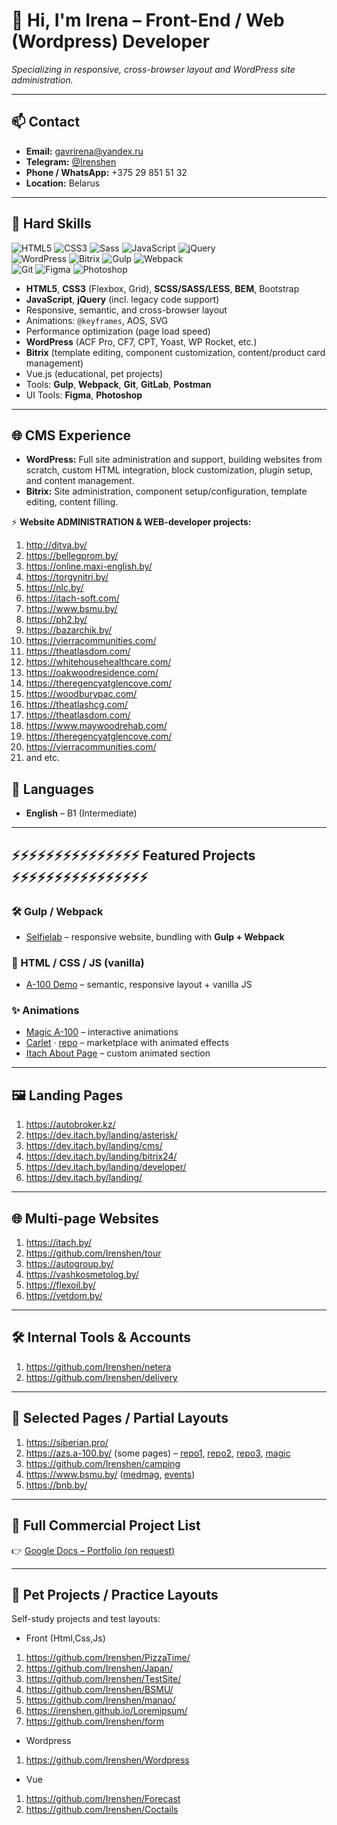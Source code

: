 # 👋 Hi, I'm Irena – Front-End / Web (Wordpress) Developer  
*Specializing in responsive, cross-browser layout and WordPress site administration.*

---

## 📫 Contact
- **Email:** gavrirena@yandex.ru  
- **Telegram:** [@Irenshen](https://t.me/Irenshen)  
- **Phone / WhatsApp:** +375 29 851 51 32  
- **Location:** Belarus  

---

## 🔧 Hard Skills

![HTML5](https://img.shields.io/badge/HTML5-E34F26?style=flat&logo=html5&logoColor=white)
![CSS3](https://img.shields.io/badge/CSS3-1572B6?style=flat&logo=css3&logoColor=white)
![Sass](https://img.shields.io/badge/SCSS-CC6699?style=flat&logo=sass&logoColor=white)
![JavaScript](https://img.shields.io/badge/JavaScript-ES6%2B-F7DF1E?style=flat&logo=javascript&logoColor=black)
![jQuery](https://img.shields.io/badge/jQuery-0769AD?style=flat&logo=jquery&logoColor=white)  
![WordPress](https://img.shields.io/badge/WordPress-21759B?style=flat&logo=wordpress&logoColor=white)
![Bitrix](https://img.shields.io/badge/Bitrix-CF2E2E?style=flat&logo=bitrix24&logoColor=white)
![Gulp](https://img.shields.io/badge/Gulp-CF4647?style=flat&logo=gulp&logoColor=white)
![Webpack](https://img.shields.io/badge/Webpack-8DD6F9?style=flat&logo=webpack&logoColor=black)  
![Git](https://img.shields.io/badge/Git-F05032?style=flat&logo=git&logoColor=white)
![Figma](https://img.shields.io/badge/Figma-F24E1E?style=flat&logo=figma&logoColor=white)
![Photoshop](https://img.shields.io/badge/Adobe%20Photoshop-31A8FF?style=flat&logo=adobephotoshop&logoColor=white)


- **HTML5**, **CSS3** (Flexbox, Grid), **SCSS/SASS/LESS**, **BEM**, Bootstrap
- **JavaScript**, **jQuery** (incl. legacy code support)
- Responsive, semantic, and cross-browser layout
- Animations: `@keyframes`, AOS, SVG
- Performance optimization (page load speed)
- **WordPress** (ACF Pro, CF7, CPT, Yoast, WP Rocket, etc.)
- **Bitrix** (template editing, component customization, content/product card management)
- Vue.js (educational, pet projects)
- Tools: **Gulp**, **Webpack**, **Git**, **GitLab**, **Postman**
- UI Tools: **Figma**, **Photoshop**

---

## 🌐 CMS Experience
- **WordPress:** Full site administration and support, building websites from scratch, custom HTML integration, block customization, plugin setup, and content management.  
- **Bitrix:** Site administration, component setup/configuration, template editing, content filling.
  
⚡ <b>Website ADMINISTRATION & WEB-developer projects:</b>
1) http://ditva.by/
2) https://bellegprom.by/
3) https://online.maxi-english.by/
4) https://torgynitri.by/
5) https://nlc.by/
6) https://itach-soft.com/
7) https://www.bsmu.by/
8) https://ph2.by/
9) https://bazarchik.by/  
10) https://vierracommunities.com/
11) https://theatlasdom.com/
12) https://whitehousehealthcare.com/
13) https://oakwoodresidence.com/
14) https://theregencyatglencove.com/
15) https://woodburypac.com/
16) https://theatlashcg.com/
17) https://theatlasdom.com/
18) https://www.maywoodrehab.com/
19) https://theregencyatglencove.com/
20) https://vierracommunities.com/
21) and etc.

## 💬 Languages
- **English** – B1 (Intermediate)

---

## ⚡⚡⚡⚡⚡⚡⚡⚡⚡⚡⚡⚡⚡⚡⚡ Featured Projects ⚡⚡⚡⚡⚡⚡⚡⚡⚡⚡⚡⚡⚡⚡⚡⚡
### 🛠 Gulp / Webpack
- [Selfielab](https://github.com/Irenshen/selfielab) – responsive website, bundling with **Gulp + Webpack**

### 🎨 HTML / CSS / JS (vanilla)
- [A-100 Demo](https://irenshen.github.io/a-100/) – semantic, responsive layout + vanilla JS

### ✨ Animations
- [Magic A-100](https://github.com/Irenshen/magic-a-100) – interactive animations  
- [Carlet](https://carlet.lt/) · [repo](https://github.com/Irenshen/Carlet) – marketplace with animated effects  
- [Itach About Page](https://itach.by/about/) – custom animated section  

---

## 🖼 Landing Pages
1. https://autobroker.kz/  
2. https://dev.itach.by/landing/asterisk/  
3. https://dev.itach.by/landing/cms/  
4. https://dev.itach.by/landing/bitrix24/  
5. https://dev.itach.by/landing/developer/  
6. https://dev.itach.by/landing/  

---

## 🌐 Multi-page Websites
1. https://itach.by/  
2. https://github.com/Irenshen/tour  
3. https://autogroup.by/  
4. https://vashkosmetolog.by/  
5. https://flexoil.by/  
6. https://vetdom.by/  

---

## 🛠 Internal Tools & Accounts
1. https://github.com/Irenshen/netera  
2. https://github.com/Irenshen/delivery  

---

## 📄 Selected Pages / Partial Layouts
1. https://siberian.pro/  
2. https://azs.a-100.by/ (some pages) – [repo1](https://github.com/Irenshen/a-100), [repo2](https://github.com/Irenshen/a-100-group), [repo3](https://github.com/Irenshen/a-100-fuel), [magic](https://github.com/Irenshen/magic-a-100)  
3. https://github.com/Irenshen/camping  
4. https://www.bsmu.by/ ([medmag](https://medmag.bsmu.by/), [events](https://www.bsmu.by/meropriyatiya/))  
5. https://bnb.by/  

---

## 📄 Full Commercial Project List 
👉 [Google Docs – Portfolio (on request)](https://docs.google.com/document/d/1WLt7IoOvrdWLMwGdfelts3UMoT-YCUK380-vcPlWasM/edit?usp=sharing)

---

## 🧪 Pet Projects / Practice Layouts
Self-study projects and test layouts:
* Front (Html,Css,Js)
1. https://github.com/Irenshen/PizzaTime/  
2. https://github.com/Irenshen/Japan/  
3. https://github.com/Irenshen/TestSite/  
4. https://github.com/Irenshen/BSMU/  
5. https://github.com/Irenshen/manao/  
6. https://irenshen.github.io/Loremipsum/  
7. https://github.com/Irenshen/form
* Wordpress
1. https://github.com/Irenshen/Wordpress
* Vue
1. https://github.com/Irenshen/Forecast
2. https://github.com/Irenshen/Coctails
 <!-- Печатник !!!  -->
   





<!--

### Hi there 👋
**Irenshen/Irenshen** is a ✨ _special_ ✨ repository because its `README.md` (this file) appears on your GitHub profile.

Here are some ideas to get you started:

😄 <b>SOFT SKILLS:</b>
- способность быстро обучаться
- грамотность
- скурпулёзность

- 🔭 I’m currently working on ...
- 🌱 I’m currently learning ...
- 👯 I’m looking to collaborate on ...
- 🤔 I’m looking for help with ...
- 💬 Ask me about ...
- 📫 How to reach me: ...
- 😄 Pronouns: ...
- ⚡ Fun fact: ...
-->

